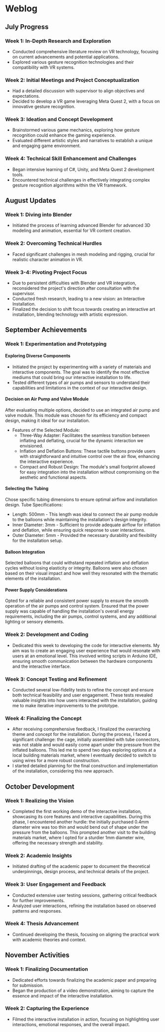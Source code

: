 # Weblog
## July Progress
### Week 1: In-Depth Research and Exploration
- Conducted comprehensive literature review on VR technology, focusing on current advancements and potential applications.
- Explored various gesture recognition technologies and their compatibility with VR systems.

### Week 2: Initial Meetings and Project Conceptualization
- Had a detailed discussion with supervisor to align objectives and expectations.
- Decided to develop a VR game leveraging Meta Quest 2, with a focus on innovative gesture recognition.

### Week 3: Ideation and Concept Development
- Brainstormed various game mechanics, exploring how gesture recognition could enhance the gaming experience.
- Evaluated different artistic styles and narratives to establish a unique and engaging game environment.

### Week 4: Technical Skill Enhancement and Challenges
- Began intensive learning of C#, Unity, and Meta Quest 2 development tools.
- Encountered technical challenges in effectively integrating complex gesture recognition algorithms within the VR framework.

## August Updates
### Week 1: Diving into Blender
- Initiated the process of learning advanced Blender for advanced 3D modeling and animation, essential for VR content creation.

### Week 2: Overcoming Technical Hurdles
- Faced significant challenges in mesh modeling and rigging, crucial for realistic character animation in VR.
  
### Week 3-4: Pivoting Project Focus
- Due to persistent difficulties with Blender and VR integration, reconsidered the project's direction after consultation with the supervisor.
- Conducted fresh research, leading to a new vision: an Interactive Installation.
- Finalized the decision to shift focus towards creating an interactive art installation, blending technology with artistic expression.


## September Achievements
### Week 1: Experimentation and Prototyping
#### Exploring Diverse Components
- Initiated the project by experimenting with a variety of materials and interactive components. The goal was to identify the most effective mediums that could bring our interactive installation to life.
- Tested different types of air pumps and sensors to understand their capabilities and limitations in the context of our interactive design.
#### Decision on Air Pump and Valve Module
After evaluating multiple options, decided to use an integrated air pump and valve module. This module was chosen for its efficiency and compact design, making it ideal for our installation.
- Features of the Selected Module:
  - Three-Way Adapter: Facilitates the seamless transition between inflating and deflating, crucial for the dynamic interaction we envisioned.
  - Inflation and Deflation Buttons: These tactile buttons provide users with straightforward and intuitive control over the air flow, enhancing the interactive experience.
  - Compact and Robust Design: The module's small footprint allowed for easy integration into the installation without compromising on the aesthetic and functional aspects.
#### Selecting the Tubing
Chose specific tubing dimensions to ensure optimal airflow and installation design.
Tube Specifications:
- Length: 500mm - This length was ideal to connect the air pump module to the balloons while maintaining the installation's design integrity.
- Inner Diameter: 3mm - Sufficient to provide adequate airflow for inflation and deflation, while ensuring quick response to user interactions.
- Outer Diameter: 5mm - Provided the necessary durability and flexibility for the installation setup.
#### Balloon Integration
Selected balloons that could withstand repeated inflation and deflation cycles without losing elasticity or integrity.
Balloons were also chosen based on their visual impact and how well they resonated with the thematic elements of the installation.
#### Power Supply Considerations
Opted for a reliable and consistent power supply to ensure the smooth operation of the air pumps and control system.
Ensured that the power supply was capable of handling the installation's overall energy requirements, including the air pumps, control systems, and any additional lighting or sensory elements.


### Week 2: Development and Coding
- Dedicated this week to developing the code for interactive elements. My aim was to create an engaging user experience that would resonate with users at an emotional level. This involved writing scripts in Arduino IDE, ensuring smooth communication between the hardware components and the interactive interface.

### Week 3: Concept Testing and Refinement
- Conducted several low-fidelity tests to refine the concept and ensure both technical feasibility and user engagement. These tests revealed valuable insights into how users interacted with the installation, guiding me to make iterative improvements to the prototype.

  
### Week 4: Finalizing the Concept
- After receiving comprehensive feedback, I finalized the overarching theme and concept for the installation. During the process, I faced a significant challenge: the cage, initially assembled with tube connectors, was not stable and would easily come apart under the pressure from the inflated balloons. This led me to spend two days exploring options at a local building materials market, where I eventually decided to switch to using wires for a more robust construction.
- I started detailed planning for the final construction and implementation of the installation, considering this new approach.


## October Development
### Week 1: Realizing the Vision
- Completed the first working demo of the interactive installation, showcasing its core features and interactive capabilities. During this phase, I encountered another hurdle: the initially purchased 0.4mm diameter wire was too thin and would bend out of shape under the pressure from the balloons. This prompted another visit to the building materials market, where I opted for a sturdier 1mm diameter wire, offering the necessary strength and stability.

### Week 2: Academic Insights
- Initiated drafting of the academic paper to document the theoretical underpinnings, design process, and technical details of the project.

### Week 3: User Engagement and Feedback
- Conducted extensive user testing sessions, gathering critical feedback for further improvements.
- Analyzed user interactions, refining the installation based on observed patterns and responses.

### Week 4: Thesis Advancement
- Continued developing the thesis, focusing on aligning the practical work with academic theories and context.

  
## November Activities
### Week 1: Finalizing Documentation
- Dedicated efforts towards finalizing the academic paper and preparing for submission.
- Began the production of a video demonstration, aiming to capture the essence and impact of the interactive installation.

### Week 2: Capturing the Experience
- Filmed the interactive installation in action, focusing on highlighting user interactions, emotional responses, and the overall impact.
